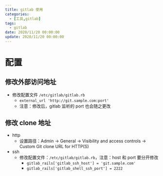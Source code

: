 ```yaml
---
title: gitlab 使用
categories: 
  - [工具,gitlab]
tags:
  - gitlab
date: 2020/11/20 00:00:00
update: 2020/11/20 00:00:00
---
```


# 配置

## 修改外部访问地址

- 修改配置文件 `/etc/gitlab/gitlab.rb`
  - `external_url 'http://git.sample.com:port'`
  - 注意：修改后，gitlab 监听的 port 也会随之更改

## 修改 clone 地址

- http
  - 设置路径：Admin -> General -> Visibility and access controls -> Custom Git clone URL for HTTP(S) 
- ssh
  - 修改配置文件：`/etc/gitlab/gitlab.rb`，注意：host 和 port 要分开修改
    - `gitlab_rails['gitlab_ssh_host'] = 'git.sample.com'`
    - `gitlab_rails['gitlab_shell_ssh_port'] = 2222`

